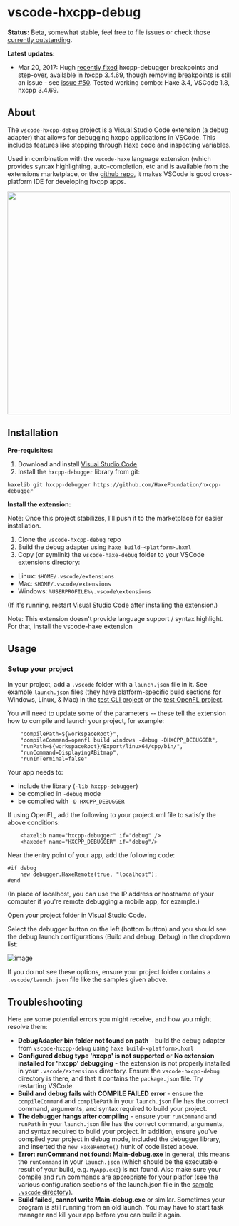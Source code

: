 # vscode-hxcpp-debug

**Status:** Beta, somewhat stable, feel free to file issues or check those [currently outstanding](https://github.com/jcward/vscode-hxcpp-debug/issues).

**Latest updates:**

- Mar 20, 2017: Hugh [recently fixed](https://github.com/HaxeFoundation/hxcpp-debugger/issues/17) hxcpp-debugger breakpoints and step-over, available in [hxcpp 3.4.69](http://nmehost.com/hxcpp/), though removing breakpoints is still an issue - see [issue #50](https://github.com/jcward/vscode-hxcpp-debug/issues/50). Tested working combo: Haxe 3.4, VSCode 1.8, hxcpp 3.4.69.

## About

The `vscode-hxcpp-debug` project is a Visual Studio Code extension (a debug
adapter) that allows for debugging hxcpp applications in VSCode. This includes
features like stepping through Haxe code and inspecting variables.

Used in combination with the `vscode-haxe` language extension (which provides syntax highlighting, auto-completion, etc and is available from the extensions marketplace, or the [github repo](https://github.com/jcward/vscode-haxe), it makes VSCode is good cross-platform IDE for developing hxcpp apps.

<img src="https://cloud.githubusercontent.com/assets/2192439/15448839/34b33624-1f2a-11e6-8585-0b583d32e7e1.png" width=500>

## Installation

**Pre-requisites:**

1. Download and install [Visual Studio Code](https://code.visualstudio.com/)
2. Install the `hxcpp-debugger` library from git:
```
haxelib git hxcpp-debugger https://github.com/HaxeFoundation/hxcpp-debugger
```

**Install the extension:**

Note: Once this project stabilizes, I'll push it to the marketplace for easier installation.

1.  Clone the `vscode-hxcpp-debug` repo
2.  Build the debug adapter using `haxe build-<platform>.hxml`
3.  Copy (or symlink) the `vscode-haxe-debug` folder to your VSCode extensions directory:
  - Linux: `$HOME/.vscode/extensions`
  - Mac: `$HOME/.vscode/extensions`
  - Windows: `%USERPROFILE%\.vscode\extensions`

(If it's running, restart Visual Studio Code after installing the extension.)

Note: This extension doesn't provide language support / syntax highlight. For that, install the vscode-haxe extension 

## Usage

### Setup your project
In your project, add a `.vscode` folder with a `launch.json` file in it. See example `launch.json` files (they have platform-specific build sections for Windows, Linux, & Mac) in the [test CLI project](https://github.com/jcward/vscode-hxcpp-debug/tree/master/test%20cli) or the [test OpenFL project](https://github.com/jcward/vscode-hxcpp-debug/tree/master/test%20openfl).

You will need to update some of the parameters -- these tell the extension how to compile and launch your project, for example:

```
	"compilePath=${workspaceRoot}",
	"compileCommand=openfl build windows -debug -DHXCPP_DEBUGGER",
	"runPath=${workspaceRoot}/Export/linux64/cpp/bin/",
	"runCommand=DisplayingABitmap",
	"runInTerminal=false"
```

Your app needs to:
- include the library (`-lib hxcpp-debugger`)
- be compiled in `-debug` mode
- be compiled with `-D HXCPP_DEBUGGER`

If using OpenFL, add the following to your project.xml file to satisfy the above conditions:
```
	<haxelib name="hxcpp-debugger" if="debug" />
	<haxedef name="HXCPP_DEBUGGER" if="debug"/>
```

Near the entry point of your app, add the following code:

```
#if debug
    new debugger.HaxeRemote(true, "localhost");
#end
```

(In place of localhost, you can use the IP address or hostname of your computer if you're remote debugging a mobile app, for example.)

Open your project folder in Visual Studio Code. 

Select the debugger button on the left (bottom button) and you should see the debug launch configurations (Build and debug, Debug) in the dropdown list:

![image](https://cloud.githubusercontent.com/assets/2192439/11687462/104c31f8-9e44-11e5-8f2c-8fcb60a49022.png)

If you do not see these options, ensure your project folder contains a `.vscode/launch.json` file like the samples given above.

## Troubleshooting

Here are some potential errors you might receive, and how you might resolve them:

- **DebugAdapter bin folder not found on path** - build the debug adapter from `vscode-hxcpp-debug` using `haxe build-<platform>.hxml`
- **Configured debug type 'hxcpp' is not supported** or **No extension installed for 'hxcpp' debugging** - the extension is not properly installed in your `.vscode/extensions` directory. Ensure the `vscode-hxcpp-debug` directory is there, and that it contains the `package.json` file. Try restarting VSCode.
- **Build and debug fails with COMPILE FAILED error** - ensure the `compileCommand` and `compilePath` in your `launch.json` file has the correct command, arguments, and syntax required to build your project.
- **The debugger hangs after compiling** - ensure your `runCommand` and `runPath` in your `launch.json` file has the correct command, arguments, and syntax required to build your project. In addition, ensure you've compiled your project in debug mode, included the debugger library, and inserted the `new HaxeRemote()` hunk of code listed above. 
- **Error: runCommand not found: Main-debug.exe** In general, this means the `runCommand` in your `launch.json` (which should be the executable result of your build, e.g. `MyApp.exe`) is not found. Also make sure your compile and run commands are appropriate for your platfor (see the various configuration sections of the launch.json file in the [sample `.vscode` directory](https://github.com/jcward/vscode-hxcpp-debug/tree/master/test%20cli/.vscode)).
- **Build failed, cannot write Main-debug.exe** or similar. Sometimes your program is still running from an old launch. You may have to start task manager and kill your app before you can build it again.
